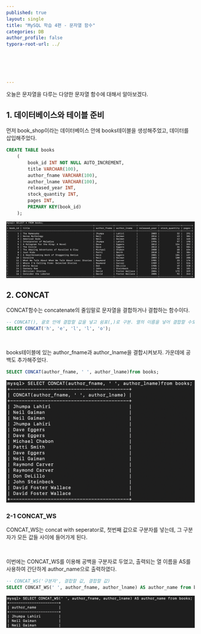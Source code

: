 ```yaml
---
published: true
layout: single
title: "MySQL 학습 4편 - 문자열 함수"
categories: DB
author_profile: false
typora-root-url: ../





---
```


오늘은 문자열을 다루는 다양한 문자열 함수에 대해서 알아보겠다.

## 1. 데이터베이스와 테이블 준비 

먼저 book_shop이라는 데이터베이스 안에 books테이블을 생성해주었고, 데이터를 삽입해주었다. 

```sql
CREATE TABLE books 
	(
		book_id INT NOT NULL AUTO_INCREMENT,
		title VARCHAR(100),
		author_fname VARCHAR(100),
		author_lname VARCHAR(100),
		released_year INT,
		stock_quantity INT,
		pages INT,
		PRIMARY KEY(book_id)
	);
```

![capture](/images/2023-08-05-MySQL4/capture.png)



## 2. CONCAT

CONCAT함수는 concatenate의 줄임말로 문자열을 결합하거나 결합하는 함수이다. 

```sql
-- CONCAT(), 괄호 안에 결합할 값을 넣고 쉼표(,)로 구분. 열의 이름을 넣어 결합할 수도 있다.
SELECT CONCAT('h', 'e', 'l', 'l', 'o');
```

<br>

books테이블에 있는 author_fname과 author_lname을 결합시켜보자. 가운데에 공백도 추가해주었다. 

```sql
SELECT CONCAT(author_fname, ' ', author_lname)from books;
```

<img src="/images/2023-08-05-MySQL4/image-20230805220927854.png" alt="image-20230805220927854" style="zoom: 67%;" />



### 2-1 CONCAT_WS



CONCAT_WS는 concat with seperator로, 첫번째 값으로 구분자를 넣는데, 그 구분자가 모든 값들 사이에 들어가게 된다. 

<br>

이번에는 CONCAT_WS를 이용해 공백을 구분자로 두었고, 출력되는 열 이름을 AS를 사용하여 간단하게 author_name으로 출력하였다.

```sql
-- CONCAT_WS('구분자', 결합할 값, 결합할 값)
SELECT CONCAT_WS(' ', author_fname, author_lname) AS author_name from books;
```

![image-20230805221924395](/images/2023-08-05-MySQL4/image-20230805221924395.png)